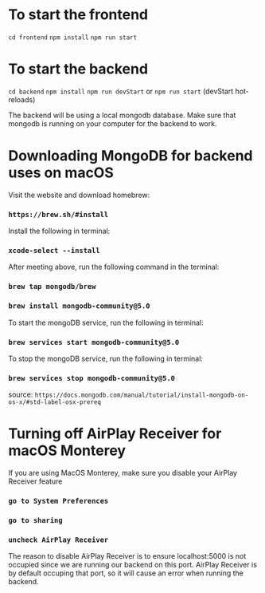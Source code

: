 # To start the frontend
`cd frontend`
`npm install`
`npm run start`

# To start the backend
`cd backend`
`npm install`
`npm run devStart` or `npm run start` (devStart hot-reloads)

The backend will be using a local mongodb database.
Make sure that mongodb is running on your computer for the backend to work.

# Downloading MongoDB for backend uses on macOS
Visit the website and download homebrew:
### `https://brew.sh/#install`

Install the following in terminal:
### `xcode-select --install`

After meeting above, run the following command in the terminal:
### `brew tap mongodb/brew`
### `brew install mongodb-community@5.0`

To start the mongoDB service, run the following in terminal:
### `brew services start mongodb-community@5.0`

To stop the mongoDB service, run the following in terminal:
### `brew services stop mongodb-community@5.0`

source: `https://docs.mongodb.com/manual/tutorial/install-mongodb-on-os-x/#std-label-osx-prereq`


# Turning off AirPlay Receiver for macOS Monterey
If you are using MacOS Monterey, make sure you disable your AirPlay Receiver feature
### `go to System Preferences`
### `go to sharing`
### `uncheck AirPlay Receiver`

The reason to disable AirPlay Receiver is to ensure localhost:5000 is not occupied since we are running our backend on this port.
AirPlay Receiver is by default occuping that port, so it will cause an error when running the backend.
